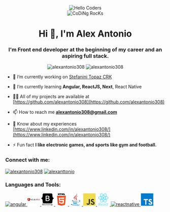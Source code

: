 <p align="center">
   <img src="https://github.com/SP-XD/SP-XD/blob/main/hellocoders3k.gif?raw=true" alt="Hello Coders" width="625"/> <br>
  <img src="https://github.com/SP-XD/SP-XD/blob/main/images/dev-working.gif?raw=true" href="https://github.com/SP-XD" alt="CoDiNg RocKs"  width="550"/>
</p>

<h1 align="center">Hi 👋, I'm Alex Antonio</h1>
<h3 align="center">I'm Front end developer at the beginning of my career and an aspiring full stack.</h3>
<div style="text-align:center;">
  <img src="https://github-readme-stats.vercel.app/api/top-langs?username=alexantonio308&show_icons=true" alt="alexantonio308" />
  <img src="https://github-readme-stats.vercel.app/api?username=alexantonio308&show_icons=true&locale=en" alt="alexantonio308" />
</div>

- 🔭 I’m currently working on [Stefanini Topaz CRK](https://www.topazevolution.com/)

- 🌱 I’m currently learning **Angular, ReactJS, Next**, React Native

- 👨‍💻 All of my projects are available at [https://github.com/alexantonio308](https://github.com/alexantonio308)

- 📫 How to reach me **alexantonio308@gmail.com**

- 📄 Know about my experiences [https://www.linkedin.com/in/alexantonio308/](https://www.linkedin.com/in/alexantonio308/)

- ⚡ Fun fact **I like electronic games, and sports like gym and football.**

<h3 align="left">Connect with me:</h3>
<p align="left">
<a href="https://linkedin.com/in/alexantonio308" target="blank"><img align="center" src="https://raw.githubusercontent.com/rahuldkjain/github-profile-readme-generator/master/src/images/icons/Social/linked-in-alt.svg" alt="alexantonio308" height="30" width="40" /></a>
<a href="https://instagram.com/alexanttonio" target="blank"><img align="center" src="https://raw.githubusercontent.com/rahuldkjain/github-profile-readme-generator/master/src/images/icons/Social/instagram.svg" alt="alexanttonio" height="30" width="40" /></a>
</p>

<h3 align="left">Languages and Tools:</h3>
<p align="left"> <a href="https://angular.io" target="_blank"> <img src="https://angular.io/assets/images/logos/angular/angular.svg" alt="angular" width="40" height="40"/> 
  </a> <a href="https://angular.io" target="_blank"> <img src="https://raw.githubusercontent.com/devicons/devicon/master/icons/angularjs/angularjs-original-wordmark.svg" alt="angularjs" width="40" height="40"/> 
  </a> <a href="https://getbootstrap.com" target="_blank"> <img src="https://raw.githubusercontent.com/devicons/devicon/master/icons/bootstrap/bootstrap-plain-wordmark.svg" alt="bootstrap" width="40" height="40"/> </a>  </a> 
 <a href="https://www.w3.org/html/" target="_blank"> <img src="https://raw.githubusercontent.com/devicons/devicon/master/icons/html5/html5-original-wordmark.svg" alt="html5" width="40" height="40"/> </a> <a href="https://www.java.com" target="_blank"> <img src="https://raw.githubusercontent.com/devicons/devicon/master/icons/java/java-original.svg" alt="java" width="40" height="40"/> </a> 
 <a href="https://developer.mozilla.org/en-US/docs/Web/JavaScript" target="_blank"> <img src="https://raw.githubusercontent.com/devicons/devicon/master/icons/javascript/javascript-original.svg" alt="javascript" width="40" height="40"/> </a> 
<a href="https://reactjs.org/" target="_blank"> 
  <img src="https://raw.githubusercontent.com/devicons/devicon/master/icons/react/react-original-wordmark.svg" alt="react" width="40" height="40"/> </a> <a href="https://reactnative.dev/" target="_blank"> 
  <img src="https://reactnative.dev/img/header_logo.svg" alt="reactnative" width="40" height="40"/> </a> 
 <img src="https://raw.githubusercontent.com/devicons/devicon/master/icons/typescript/typescript-original.svg" alt="typescript" width="40" height="40"/> </a> </p>
